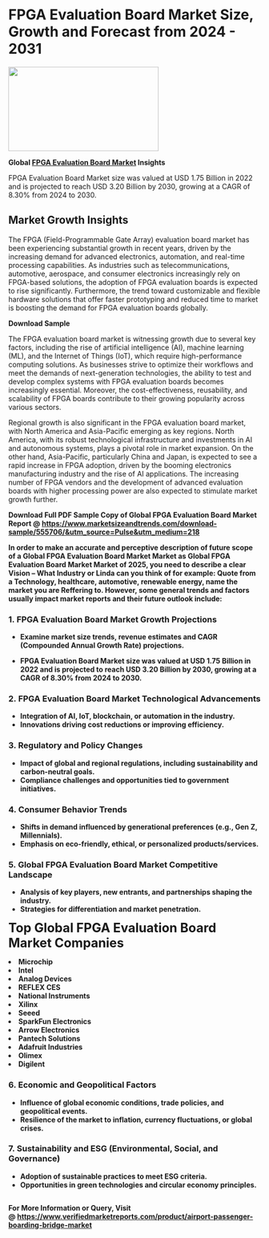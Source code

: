 <H1>FPGA Evaluation Board Market Size, Growth and Forecast from 2024 - 2031</H1><img class="aligncenter size-medium wp-image-584254" src="https://thirdeyenews.in/wp-content/uploads/2024/09/Global-Market-Research-300x168.jpeg" alt="" width="300" height="168" /><p><strong>Global&nbsp;<a href="https://www.marketsizeandtrends.com/download-sample/555706/&amp;utm_source=Pulse&amp;utm_medium=218">FPGA Evaluation Board Market</a> Insights</strong></p><p>FPGA Evaluation Board Market size was valued at USD 1.75 Billion in 2022 and is projected to reach USD 3.20 Billion by 2030, growing at a CAGR of 8.30% from 2024 to 2030.</p><p><h2>Market Growth Insights</h2> <p>The FPGA (Field-Programmable Gate Array) evaluation board market has been experiencing substantial growth in recent years, driven by the increasing demand for advanced electronics, automation, and real-time processing capabilities. As industries such as telecommunications, automotive, aerospace, and consumer electronics increasingly rely on FPGA-based solutions, the adoption of FPGA evaluation boards is expected to rise significantly. Furthermore, the trend toward customizable and flexible hardware solutions that offer faster prototyping and reduced time to market is boosting the demand for FPGA evaluation boards globally.</p> <p><strong>Download Sample</strong></p> <p>The FPGA evaluation board market is witnessing growth due to several key factors, including the rise of artificial intelligence (AI), machine learning (ML), and the Internet of Things (IoT), which require high-performance computing solutions. As businesses strive to optimize their workflows and meet the demands of next-generation technologies, the ability to test and develop complex systems with FPGA evaluation boards becomes increasingly essential. Moreover, the cost-effectiveness, reusability, and scalability of FPGA boards contribute to their growing popularity across various sectors.</p> <p>Regional growth is also significant in the FPGA evaluation board market, with North America and Asia-Pacific emerging as key regions. North America, with its robust technological infrastructure and investments in AI and autonomous systems, plays a pivotal role in market expansion. On the other hand, Asia-Pacific, particularly China and Japan, is expected to see a rapid increase in FPGA adoption, driven by the booming electronics manufacturing industry and the rise of AI applications. The increasing number of FPGA vendors and the development of advanced evaluation boards with higher processing power are also expected to stimulate market growth further.</p> <p><strong></p><p><span class=""><strong>Download Full PDF Sample Copy of Global FPGA Evaluation Board Market Report</strong> @ <a href="https://www.marketsizeandtrends.com/download-sample/555706/&amp;utm_source=Pulse&amp;utm_medium=218" target="_blank">https://www.marketsizeandtrends.com/download-sample/555706/&amp;utm_source=Pulse&amp;utm_medium=218</a></span></p><p>In order to make an accurate and perceptive description of future scope of a Global&nbsp;FPGA Evaluation Board Market Market as Global&nbsp;FPGA Evaluation Board Market Market of 2025, you need to describe a clear Vision &ndash; What Industry or Linda can you think of for example: Quote from a Technology, healthcare, automotive, renewable energy, name the market you are Reffering to. However, some general trends and factors usually impact market reports and their future outlook include:</p><h3>1.&nbsp;<strong>FPGA Evaluation Board Market Growth Projections</strong></h3><ul><li>Examine market size trends, revenue estimates and CAGR (Compounded Annual Growth Rate) projections.</li><li><p>FPGA Evaluation Board Market size was valued at USD 1.75 Billion in 2022 and is projected to reach USD 3.20 Billion by 2030, growing at a CAGR of 8.30% from 2024 to 2030.</p></li></ul><h3>2.&nbsp;<strong>FPGA Evaluation Board Market Technological Advancements</strong></h3><ul><li>Integration of AI, IoT, blockchain, or automation in the industry.</li><li>Innovations driving cost reductions or improving efficiency.</li></ul><h3>3.&nbsp;<strong>Regulatory and Policy Changes</strong></h3><ul><li>Impact of global and regional regulations, including sustainability and carbon-neutral goals.</li><li>Compliance challenges and opportunities tied to government initiatives.</li></ul><h3>4.&nbsp;<strong>Consumer Behavior Trends</strong></h3><ul><li>Shifts in demand influenced by generational preferences (e.g., Gen Z, Millennials).</li><li>Emphasis on eco-friendly, ethical, or personalized products/services.</li></ul><h3>5.&nbsp;<strong>Global FPGA Evaluation Board Market Competitive Landscape</strong></h3><ul><li>Analysis of key players, new entrants, and partnerships shaping the industry.</li><li>Strategies for differentiation and market penetration.</li></ul><p data-pm-slice="1 1 []"><span style="color: inherit; font-family: inherit; font-size: 25px;">Top Global FPGA Evaluation Board Market Companies</span></p><div class="" data-test-id=""><p><li>Microchip</li><li> Intel</li><li> Analog Devices</li><li> REFLEX CES</li><li> National Instruments</li><li> Xilinx</li><li> Seeed</li><li> SparkFun Electronics</li><li> Arrow Electronics</li><li> Pantech Solutions</li><li> Adafruit Industries</li><li> Olimex</li><li> Digilent</li></p></div><h3>6.&nbsp;<strong>Economic and Geopolitical Factors</strong></h3><ul><li>Influence of global economic conditions, trade policies, and geopolitical events.</li><li>Resilience of the market to inflation, currency fluctuations, or global crises.</li></ul><h3>7.&nbsp;<strong>Sustainability and ESG (Environmental, Social, and Governance)</strong></h3><ul><li>Adoption of sustainable practices to meet ESG criteria.</li><li>Opportunities in green technologies and circular economy principles.</li></ul><h2><strong style="font-size: 14px;">For More Information or Query, Visit @&nbsp;</strong><a style="background-color: #ffffff; font-size: 14px;" href="https://www.marketsizeandtrends.com/report/fpga-evaluation-board-market/" target="_blank">https://www.verifiedmarketreports.com/product/airport-passenger-boarding-bridge-market</a></h2>
